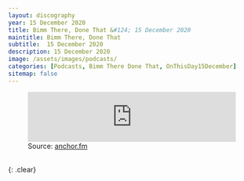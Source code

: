 ```yaml
---
layout: discography
year: 15 December 2020
title: Bimm There, Done That &#124; 15 December 2020
maintitle: Bimm There, Done That
subtitle:  15 December 2020
description: 15 December 2020
image: /assets/images/podcasts/
categories: [Podcasts, Bimm There Done That, OnThisDay15December]
sitemap: false
---
```


<figure class="fig3">
<iframe src="https://anchor.fm/bimmmanchester/embed/episodes/Bimm-There--Done-That---Ep-2-Kojo-Osei-And-Sue-Quin-enr544/a-a44nsnn" height="102px" width="100%" frameborder="0" scrolling="no"></iframe>
<figcaption>
Source: <a class="external-links" href="https://anchor.fm/bimmmanchester/episodes/Bimm-There--Done-That---Ep-2-Kojo-Osei-And-Sue-Quin-enr544">anchor.fm</a>
</figcaption>
</figure>

<br />{: .clear}
